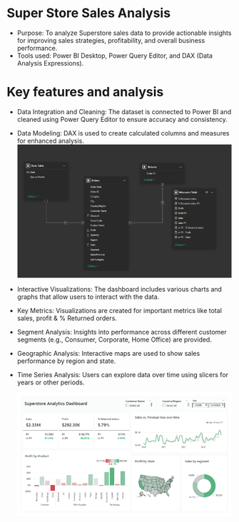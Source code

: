 # Super Store Sales Analysis 

- Purpose: To analyze Superstore sales data to provide actionable insights for improving sales strategies, profitability, and overall business performance. 
- Tools used: Power BI Desktop, Power Query Editor, and DAX (Data Analysis Expressions).

# Key features and analysis
- Data Integration and Cleaning: The dataset is connected to Power BI and cleaned using Power Query Editor to ensure accuracy and consistency. 
- Data Modeling: DAX is used to create calculated columns and measures for enhanced analysis.
  ![Dashboard Preview](https://github.com/Jeseenacodes/Internship/blob/main/Task%205/Super%20Store%20Sales%20Analysis%20-%20Data%20Modeling.png)

- Interactive Visualizations: The dashboard includes various charts and graphs that allow users to interact with the data. 
- Key Metrics: Visualizations are created for important metrics like total sales, profit & % Returned orders. 
- Segment Analysis: Insights into performance across different customer segments (e.g., Consumer, Corporate, Home Office) are provided. 
- Geographic Analysis: Interactive maps are used to show sales performance by region and state. 
- Time Series Analysis: Users can explore data over time using slicers for years or other periods.

  ![Dashboard Preview](https://github.com/Jeseenacodes/Internship/blob/main/Task%205/Super%20Store%20sales%20Analysis%20-%20Power%20BI.png)
  
  

